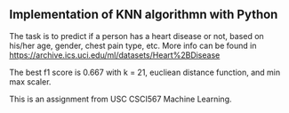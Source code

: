 ## Implementation of KNN algorithmn with Python 

The task is to predict if a person has a heart disease or not, 
based on his/her age, gender, chest pain type, etc. More info can be found in https://archive.ics.uci.edu/ml/datasets/Heart%2BDisease

The best f1 score is 0.667 with k = 21, eucliean distance function, and min max scaler. 

This is an assignment from USC CSCI567 Machine Learning.